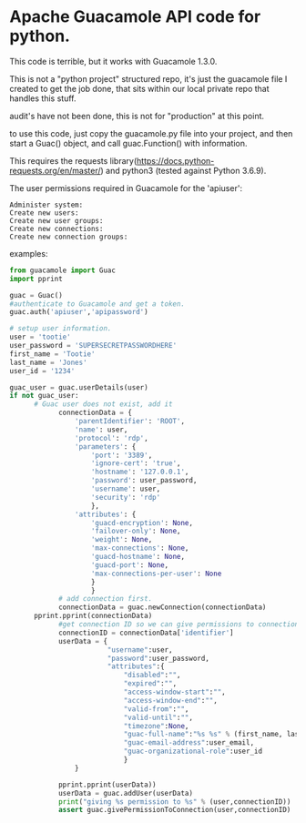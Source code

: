 # Apache Guacamole API code for python.

This code is terrible, but it works with Guacamole 1.3.0.

This is not a "python project" structured repo, it's just the guacamole file I created to get the job done, that sits within our local private repo that handles this stuff.

audit's have not been done, this is not for "production" at this point.

to use this code, just copy the guacamole.py file into your project, and then start a Guac() object, and call guac.Function() with information.

This requires the requests library(https://docs.python-requests.org/en/master/) and python3 (tested against Python 3.6.9).

The user permissions required in Guacamole for the 'apiuser':
```
Administer system:
Create new users:
Create new user groups:
Create new connections:
Create new connection groups:
```

examples:

```python
from guacamole import Guac
import pprint

guac = Guac()
#authenticate to Guacamole and get a token.
guac.auth('apiuser','apipassword')

# setup user information.
user = 'tootie'
user_password = 'SUPERSECRETPASSWORDHERE'
first_name = 'Tootie'
last_name = 'Jones'
user_id = '1234'

guac_user = guac.userDetails(user)
if not guac_user:
      # Guac user does not exist, add it
			connectionData = {
				'parentIdentifier': 'ROOT',
				'name': user,
				'protocol': 'rdp',
				'parameters': {
					'port': '3389',
					'ignore-cert': 'true',
					'hostname': '127.0.0.1',
					'password': user_password,
					'username': user,
					'security': 'rdp'
					},
				'attributes': {
					'guacd-encryption': None,
					'failover-only': None,
					'weight': None,
					'max-connections': None,
					'guacd-hostname': None, 
					'guacd-port': None, 
					'max-connections-per-user': None
					}
					}
			# add connection first.
			connectionData = guac.newConnection(connectionData)
      pprint.pprint(connectionData)
			#get connection ID so we can give permissions to connection after we create user.
			connectionID = connectionData['identifier']
			userData = {
						"username":user,
						"password":user_password,
						"attributes":{
							"disabled":"",
							"expired":"",
							"access-window-start":"",
							"access-window-end":"",
							"valid-from":"",
							"valid-until":"",
							"timezone":None,
							"guac-full-name":"%s %s" % (first_name, last_name),
							"guac-email-address":user_email,
							"guac-organizational-role":user_id
							}
				}

			pprint.pprint(userData))
			userData = guac.addUser(userData)
			print("giving %s permission to %s" % (user,connectionID))
			assert guac.givePermissionToConnection(user,connectionID)
```
